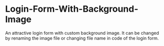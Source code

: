 # Login-Form-With-Background-Image
An attractive login form with custom
background image.
It can be changed by renaming the
image file or changing file name in
code of the login form.
